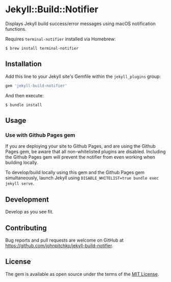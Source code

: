 # Jekyll::Build::Notifier

Displays Jekyll build success/error messages using macOS notification functions.

Requires `terminal-notifier` installed via Homebrew:
```
$ brew install terminal-notifier
```


## Installation

Add this line to your Jekyll site's Gemfile within the `jekyll_plugins` group:

```ruby
gem 'jekyll-build-notifier'
```

And then execute:

    $ bundle install

## Usage

### Use with Github Pages gem
If you are deploying your site to Github Pages, and are using the Github Pages gem, be aware that all non-whitelisted plugins are disabled. Including the Github Pages gem will prevent the notifier from even working when building locally.

To develop/build locally using this gem and the Github Pages gem simultaneously, launch Jekyll using `DISABLE_WHITELIST=true bundle exec jekyll serve`.

## Development

Develop as you see fit.

## Contributing

Bug reports and pull requests are welcome on GitHub at https://github.com/johnpitchko/jekyll-build-notifier.


## License

The gem is available as open source under the terms of the [MIT License](http://opensource.org/licenses/MIT).
